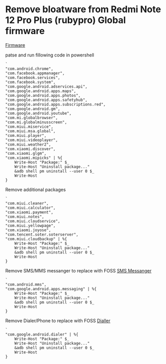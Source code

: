 # Remove bloatware from Redmi Note 12 Pro Plus (rubypro) Global firmware

[Firmware](https://xiaomifirmwareupdater.com/miui/ruby/)

patse and run fillowing code in powershell

```pwsh
`
"com.android.chrome",
"com.facebook.appmanager",
"com.facebook.services",
"com.facebook.system",
"com.google.android.adservices.api",
"com.google.android.apps.maps",
"com.google.android.apps.photos",
"com.google.android.apps.safetyhub",
"com.google.android.apps.subscriptions.red",
"com.google.android.gm",
"com.google.android.youtube",
"com.mi.globalbrowser",
"com.mi.globalminusscreen",
"com.miui.miservice",
"com.miui.msa.global",
"com.miui.player",
"com.miui.videoplayer",
"com.miui.weather2",
"com.xiaomi.discover",
"com.xiaomi.glgm",
"com.xiaomi.mipicks" | %{
	Write-Host "Package:" $_
	Write-Host "Uninstall package..."
	&adb shell pm uninstall --user 0 $_
	Write-Host
}
```

Remove additional packages

```pwsh
`
"com.miui.cleaner",
"com.miui.calculator",
"com.xiaomi.payment",
"com.miui.notes",
"com.miui.cloudservice",
"com.miui.yellowpage",
"com.xiaomi.joyose",
"com.tencent.soter.soterserver",
"com.miui.cloudbackup" | %{
	Write-Host "Package:" $_
	Write-Host "Uninstall package..."
	&adb shell pm uninstall --user 0 $_
	Write-Host
}
```

Remove SMS/MMS messanger to replace with FOSS [SMS Messanger](https://f-droid.org/en/packages/com.simplemobiletools.smsmessenger/)

```pwsh
`
"com.android.mms",
"com.google.android.apps.messaging" | %{
	Write-Host "Package:" $_
	Write-Host "Uninstall package..."
	&adb shell pm uninstall --user 0 $_
	Write-Host
}
```

Remove Dialer/Phone to replace with FOSS [Dialler](https://f-droid.org/en/packages/com.simplemobiletools.dialer/)

```pwsh
`
"com.google.android.dialer" | %{
	Write-Host "Package:" $_
	Write-Host "Uninstall package..."
	&adb shell pm uninstall --user 0 $_
	Write-Host
}
```
